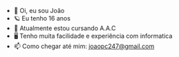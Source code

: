 - 👋 Oi, eu sou Joâo
- 🪐 Eu tenho 16 anos
- 📔 Atualmente estou cursando A.A.C 
- 🖥 Tenho muita facilidade e experiência com informatica
- 📫 Como chegar até mim: joaopc247@gmail.com
